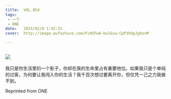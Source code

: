 ```yaml
---
title:	VOL.854
tags:
 - 一个
 - ONE
date:	2015/02/8 1:42:31
cover:	http://image.wufazhuce.com/Fv95FwA-bulGcw-CpP3hOpJghoxM

---
```

![](http://image.wufazhuce.com/Fv95FwA-bulGcw-CpP3hOpJghoxM)
---

我只是你生活里的一个影子，你却在我的生命里占有重要地位。如果我只是个单纯的过客，为何要让我闯入你的生活？我千百次想过要离开你，但仅凭一己之力我做不到。
 
Reprinted from ONE
